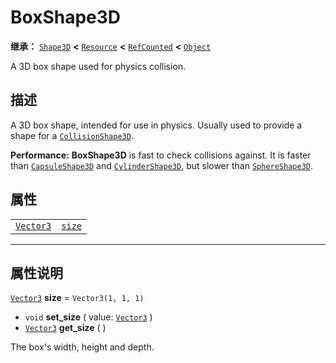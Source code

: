 <!-- ⚠ 请勿编辑本文件 ⚠ -->
<!-- 本文档使用脚本从 WeDot 引擎源码仓库生成。 -->
<!-- 生成脚本：https://github.com/WeDot-Engine/WeDot/tree/4.3/doc/tools/make_md.py； -->
<!-- 原文件：https://github.com/WeDot-Engine/WeDot/tree/4.3/doc/classes/BoxShape3D.xml。 -->

<div id="_class_boxshape3d"></div>

# BoxShape3D

**继承：** [`Shape3D`](class_shape3d.md) **<** [`Resource`](class_resource.md) **<** [`RefCounted`](class_refcounted.md) **<** [`Object`](class_object.md)

A 3D box shape used for physics collision.

## 描述

A 3D box shape, intended for use in physics. Usually used to provide a shape for a [`CollisionShape3D`](class_collisionshape3d.md).

 **Performance:** **BoxShape3D** is fast to check collisions against. It is faster than [`CapsuleShape3D`](class_capsuleshape3d.md) and [`CylinderShape3D`](class_cylindershape3d.md), but slower than [`SphereShape3D`](class_sphereshape3d.md).

## 属性

|||
|:-:|:--|
| [`Vector3`](class_vector3.md) | [`size`](#class_boxshape3d_property_size) | ``Vector3(1, 1, 1)`` |

<!-- rst-class:: classref-section-separator -->

---

## 属性说明

<div id="_class_boxshape3d_property_size"></div>

[`Vector3`](class_vector3.md) **size** = ``Vector3(1, 1, 1)`` <div id="class_boxshape3d_property_size"></div>

- `void` **set_size** ( value: [`Vector3`](class_vector3.md) )
- [`Vector3`](class_vector3.md) **get_size** ( )

The box's width, height and depth.

[^virtual]: 本方法通常需要用户覆盖才能生效。
[^const]: 本方法无副作用，不会修改该实例的任何成员变量。
[^vararg]: 本方法除了能接受在此处描述的参数外，还能够继续接受任意数量的参数。
[^constructor]: 本方法用于构造某个类型。
[^static]: 调用本方法无需实例，可直接使用类名进行调用。
[^operator]: 本方法描述的是使用本类型作为左操作数的有效运算符。
[^bitfield]: 这个值是由下列位标志构成位掩码的整数。
[^void]: 无返回值。
